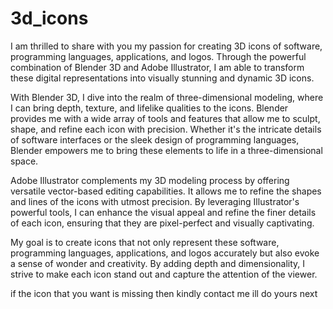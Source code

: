 # 3d_icons
I am thrilled to share with you my passion for creating 3D icons of software, programming languages, applications, and logos. Through the powerful combination of Blender 3D and Adobe Illustrator, I am able to transform these digital representations into visually stunning and dynamic 3D icons.

With Blender 3D, I dive into the realm of three-dimensional modeling, where I can bring depth, texture, and lifelike qualities to the icons. Blender provides me with a wide array of tools and features that allow me to sculpt, shape, and refine each icon with precision. Whether it's the intricate details of software interfaces or the sleek design of programming languages, Blender empowers me to bring these elements to life in a three-dimensional space.

Adobe Illustrator complements my 3D modeling process by offering versatile vector-based editing capabilities. It allows me to refine the shapes and lines of the icons with utmost precision. By leveraging Illustrator's powerful tools, I can enhance the visual appeal and refine the finer details of each icon, ensuring that they are pixel-perfect and visually captivating.

My goal is to create icons that not only represent these software, programming languages, applications, and logos accurately but also evoke a sense of wonder and creativity. By adding depth and dimensionality, I strive to make each icon stand out and capture the attention of the viewer.

if the icon that you want is missing then kindly contact me ill do yours next
